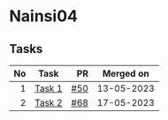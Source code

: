 # Nainsi04

## Tasks

| No | Task | PR | Merged on |
| -: | ---- | -: | :-------: |
| 1 | [Task 1](task1.html) | [#50](https://github.com/CC-BHU/web-development/pull/50) | 13-05-2023 |
| 2 | [Task 2](task2.html) | [#68](https://github.com/CC-BHU/web-development/pull/68) | 17-05-2023 |
